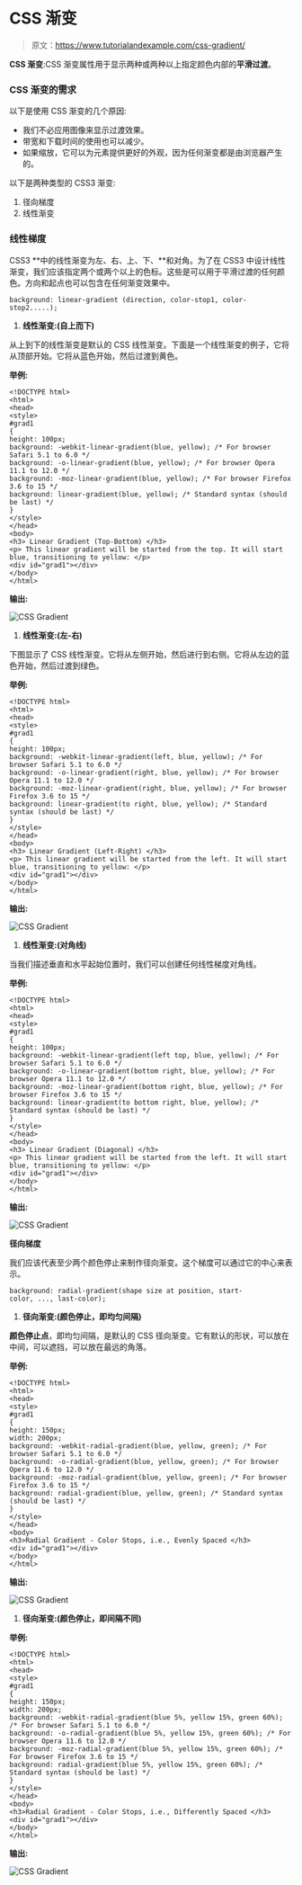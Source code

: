 # CSS 渐变

> 原文：<https://www.tutorialandexample.com/css-gradient/>

**CSS 渐变**:CSS 渐变属性用于显示两种或两种以上指定颜色内部的**平滑过渡**。

### CSS 渐变的需求

以下是使用 CSS 渐变的几个原因:

*   我们不必应用图像来显示过渡效果。
*   带宽和下载时间的使用也可以减少。
*   如果缩放，它可以为元素提供更好的外观，因为任何渐变都是由浏览器产生的。

以下是两种类型的 CSS3 渐变:

1.  径向梯度
2.  线性渐变

### 线性梯度

CSS3 **中的线性渐变为左、右、上、下、**和对角。为了在 CSS3 中设计线性渐变，我们应该指定两个或两个以上的色标。这些是可以用于平滑过渡的任何颜色。方向和起点也可以包含在任何渐变效果中。

```
background: linear-gradient (direction, color-stop1, color-stop2.....);  
```

1.  **线性渐变:(自上而下)**

从上到下的线性渐变是默认的 CSS 线性渐变。下面是一个线性渐变的例子，它将从顶部开始。它将从蓝色开始，然后过渡到黄色。

**举例:**

```
<!DOCTYPE html> 
<html> 
<head> 
<style> 
#grad1
{ 
height: 100px; 
background: -webkit-linear-gradient(blue, yellow); /* For browser Safari 5.1 to 6.0 */ 
background: -o-linear-gradient(blue, yellow); /* For browser Opera 11.1 to 12.0 */ 
background: -moz-linear-gradient(blue, yellow); /* For browser Firefox 3.6 to 15 */ 
background: linear-gradient(blue, yellow); /* Standard syntax (should be last) */ 
} 
</style> 
</head> 
<body> 
<h3> Linear Gradient (Top-Bottom) </h3> 
<p> This linear gradient will be started from the top. It will start blue, transitioning to yellow: </p>  
<div id="grad1"></div> 
</body> 
</html> 
```

**输出:**

![CSS Gradient](img/599805ef214fd78f3bf152501ede8712.png)

1.  **线性渐变:(左-右)**

下图显示了 CSS 线性渐变。它将从左侧开始，然后进行到右侧。它将从左边的蓝色开始，然后过渡到绿色。

**举例:**

```
<!DOCTYPE html> 
<html> 
<head> 
<style> 
#grad1
{ 
height: 100px; 
background: -webkit-linear-gradient(left, blue, yellow); /* For browser Safari 5.1 to 6.0 */ 
background: -o-linear-gradient(right, blue, yellow); /* For browser Opera 11.1 to 12.0 */ 
background: -moz-linear-gradient(right, blue, yellow); /* For browser Firefox 3.6 to 15 */ 
background: linear-gradient(to right, blue, yellow); /* Standard syntax (should be last) */ 
} 
</style> 
</head> 
<body> 
<h3> Linear Gradient (Left-Right) </h3> 
<p> This linear gradient will be started from the left. It will start blue, transitioning to yellow: </p> 
<div id="grad1"></div> 
</body> 
</html> 
```

**输出:**

![CSS Gradient](img/b61153e13e005d8464b176f06d3d296b.png)

1.  **线性渐变:(对角线)**

当我们描述垂直和水平起始位置时，我们可以创建任何线性梯度对角线。

**举例:**

```
<!DOCTYPE html> 
<html> 
<head> 
<style> 
#grad1
{ 
height: 100px; 
background: -webkit-linear-gradient(left top, blue, yellow); /* For browser Safari 5.1 to 6.0 */ 
background: -o-linear-gradient(bottom right, blue, yellow); /* For browser Opera 11.1 to 12.0 */ 
background: -moz-linear-gradient(bottom right, blue, yellow); /* For browser Firefox 3.6 to 15 */ 
background: linear-gradient(to bottom right, blue, yellow); /* Standard syntax (should be last) */ 
} 
</style> 
</head> 
<body> 
<h3> Linear Gradient (Diagonal) </h3> 
<p> This linear gradient will be started from the left. It will start blue, transitioning to yellow: </p> 
<div id="grad1"></div> 
</body> 
</html> 
```

**输出:**

![CSS Gradient](img/0528ac3ce91b1e7e3d9ec7919cffc6c7.png)

**径向梯度**

我们应该代表至少两个颜色停止来制作径向渐变。这个梯度可以通过它的中心来表示。

```
background: radial-gradient(shape size at position, start-color, ..., last-color);   
```

1.  **径向渐变:(颜色停止，即均匀间隔)**

**颜色停止点**，即均匀间隔，是默认的 CSS 径向渐变。它有默认的形状，可以放在中间，可以遮挡，可以放在最远的角落。

**举例:**

```
<!DOCTYPE html> 
<html> 
<head> 
<style> 
#grad1
{ 
height: 150px; 
width: 200px; 
background: -webkit-radial-gradient(blue, yellow, green); /* For browser Safari 5.1 to 6.0 */ 
background: -o-radial-gradient(blue, yellow, green); /* For browser Opera 11.6 to 12.0 */ 
background: -moz-radial-gradient(blue, yellow, green); /* For browser Firefox 3.6 to 15 */ 
background: radial-gradient(blue, yellow, green); /* Standard syntax (should be last) */ 
} 
</style> 
</head> 
<body> 
<h3>Radial Gradient - Color Stops, i.e., Evenly Spaced </h3> 
<div id="grad1"></div> 
</body> 
</html> 
```

**输出:**

![CSS Gradient](img/dfe1a10ae6c4d2209c1d008296dc86c8.png)

1.  **径向渐变:(颜色停止，即间隔不同)**

**举例:**

```
<!DOCTYPE html> 
<html> 
<head> 
<style> 
#grad1
{ 
height: 150px; 
width: 200px; 
background: -webkit-radial-gradient(blue 5%, yellow 15%, green 60%); /* For browser Safari 5.1 to 6.0 */ 
background: -o-radial-gradient(blue 5%, yellow 15%, green 60%); /* For browser Opera 11.6 to 12.0 */ 
background: -moz-radial-gradient(blue 5%, yellow 15%, green 60%); /* For browser Firefox 3.6 to 15 */ 
background: radial-gradient(blue 5%, yellow 15%, green 60%); /* Standard syntax (should be last) */ 
} 
</style> 
</head> 
<body> 
<h3>Radial Gradient - Color Stops, i.e., Differently Spaced </h3> 
<div id="grad1"></div> 
</body> 
</html> 
```

**输出:**

![CSS Gradient](img/e0dc54fc6382bc1a658385220d11dda9.png)